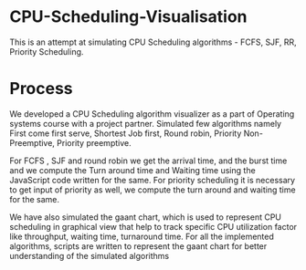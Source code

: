 # CPU-Scheduling-Visualisation

This is an attempt at simulating CPU Scheduling algorithms - FCFS, SJF, RR, Priority Scheduling.

# Process


We developed a CPU Scheduling algorithm visualizer as a part of Operating systems course with a project partner. Simulated few algorithms namely First come first serve, Shortest Job first, Round robin, Priority Non-Preemptive, Priority preemptive. 

For FCFS , SJF and round robin we get the arrival time, and the burst time and we compute the Turn around time and Waiting time using the JavaScript code written for the same. For priority scheduling it is necessary to get input of priority as well, we compute the turn around and waiting time for the same. 

We have also simulated the gaant chart, which is used to represent CPU scheduling in graphical view that help to track specific CPU utilization factor like throughput, waiting time, turnaround time. For all the implemented algorithms, scripts are written to represent the gaant chart for better understanding of the simulated algorithms




